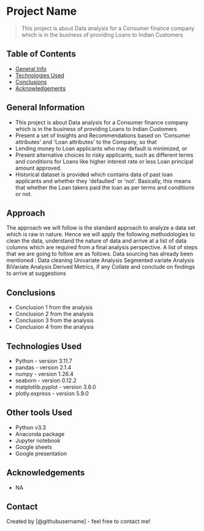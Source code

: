 # Project Name
> This project is about Data analysis for a Consumer finance company which is in the business of providing Loans to Indian Customers


## Table of Contents
* [General Info](#general-information)
* [Technologies Used](#technologies-used)
* [Conclusions](#conclusions)
* [Acknowledgements](#acknowledgements)

<!-- You can include any other section that is pertinent to your problem -->

## General Information
- This project is about Data analysis for a Consumer finance company which is in the business of providing Loans to Indian Customers
- Present a set of Insights and Recommendations based on 'Consumer attributes' and 'Loan attributes' to the Company, so that 
- Lending money to Loan applicants who may default is minimized, or 
- Present alternative choices to risky applicants, such as different terms and conditions for Loans like higher interest rate or less Loan principal amount approved.
- Historical dataset is provided which contains data of past loan applicants and whether they 'defaulted' or 'not'.
Basically, this means that whether the Loan takers paid the loan as per terms and conditions or not.

## Approach
The approach we will follow is the standard approach to analyze a data set which is raw in nature. Hence we will apply the following methodologies to clean the data, understand the nature of data and arrive at a list of data columns which are required from a final analysis perspective. A list of steps that we are going to follow are as follows. Data sourcing has already been mentioned :
Data cleaning
Univariate Analysis
Segmented variate Analysis
BiVariate Analysis
Derived Metrics, if any
Collate and conclude on findings to arrive at suggestions

<!-- You don't have to answer all the questions - just the ones relevant to your project. -->

## Conclusions
- Conclusion 1 from the analysis
- Conclusion 2 from the analysis
- Conclusion 3 from the analysis
- Conclusion 4 from the analysis

<!-- You don't have to answer all the questions - just the ones relevant to your project. -->


## Technologies Used
- Python - version 3.11.7
- pandas - version 2.1.4
- numpy  - version 1.26.4
- seaborn - version 0.12.2
- matplotlib.pyplot - version 3.8.0
- plotly.express - version 5.9.0

## Other tools Used
- Python v3.3
- Anaconda package
- Jupyter notebook
- Google sheets
- Google presentation

<!-- As the libraries versions keep on changing, it is recommended to mention the version of library used in this project -->

## Acknowledgements
- NA


## Contact
Created by [@githubusername] - feel free to contact me!


<!-- Optional -->
<!-- ## License -->
<!-- This project is open source and available under the [... License](). -->

<!-- You don't have to include all sections - just the one's relevant to your project -->

